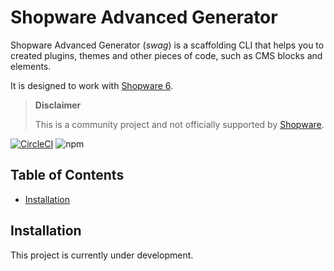 # Shopware Advanced Generator

Shopware Advanced Generator (*swag*) is a scaffolding CLI that helps you to created plugins, themes and other pieces of code, such as CMS blocks and elements.

It is designed to work with [Shopware 6](https://github.com/shopware/platform).

> **Disclaimer**
>
> This is a community project and not officially supported by [Shopware](https://www.shopware.com).

[![CircleCI](https://circleci.com/gh/rherwig/shopware-advanced-generator/tree/master.svg?style=shield)](https://circleci.com/gh/rherwig/shopware-advanced-generator/tree/master)
![npm](https://img.shields.io/npm/v/@hrwg/swag)

## Table of Contents
- [Installation](#installation)

## Installation
This project is currently under development.
